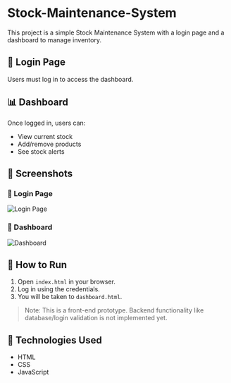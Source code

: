 # Stock-Maintenance-System



This project is a simple Stock Maintenance System with a login page and a dashboard to manage inventory.

## 🔐 Login Page
Users must log in to access the dashboard.

## 📊 Dashboard
Once logged in, users can:
- View current stock
- Add/remove products
- See stock alerts

## 📸 Screenshots

### 🔹 Login Page
![Login Page](images/login-screenshot.png)

### 🔹 Dashboard
![Dashboard](images/dashboard-screenshot.png)

## 🚀 How to Run
1. Open `index.html` in your browser.
2. Log in using the credentials.
3. You will be taken to `dashboard.html`.

> Note: This is a front-end prototype. Backend functionality like database/login validation is not implemented yet.

## 📁 Technologies Used
- HTML
- CSS
- JavaScript


